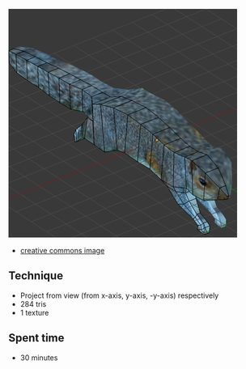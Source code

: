 ![](./output.png)

* [creative commons image](https://www.flickr.com/photos/retew/10132237335)

## Technique

* Project from view (from x-axis, y-axis, -y-axis) respectively
* 284 tris
* 1 texture

## Spent time

* 30 minutes